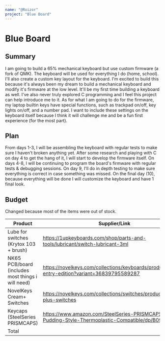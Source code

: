 ```yaml
---
name: "@Roizor"
project: "Blue Board"
---
```


# Blue Board

## Summary

  I am going to build a 65% mechanical keyboard but use custom firmware (a fork of QMK). The keyboard will be used for everything I do (home, school). 
  I'll also create a custom key layout for the keyboard.
  I'm excited to build this because it's always been my dream to build a mechanical keyboard and modify it's firmware at the low level. It'll be my first time building a keyboard as well.
  I've also never truly explored C programming and I feel this project can help introduce me to it. As for what I am going to do for the firmware, my laptop builtin keys have special functions, such as trackpad on/off, key lights on/off, and a number pad. I want to include these settings on the keyboard itself because I think it will challenge me and be a fun first experience (for the most part). 

## Plan

From days 1-3, I will be assembling the keyboard with regular tests to make sure I haven't broken anything yet.
After some research and playing with C on day 4 to get the hang of it, I will start to develop the firmware itself.
On days 4-8, I will be continuing to program the board's firmware with regular tests & debugging sessions.
On day 9, I'll do in depth testing to make sure everything is correct in case something was missed.
On the final day (10), because everything will be done I will customize the keyboard and have 1 final look. 

## Budget
Changed because most of the items were out of stock.

| Product         | Supplier/Link                         | Cost   |
| --------------- | ------------------------------------- | ------ |
| Lube for switches (Krytox 103 + brush)  | https://1upkeyboards.com/shop/parts-and-tools/lubricant/switch-lubricant-3ml | $11.00  |
| NK65 PCB/board (includes most things i will need) | https://novelkeys.com/collections/keyboards/products/nk65-entry-edition?variant=36839795589287  | $95.00 |
| NovelKeys Cream+ Switches| https://novelkeys.com/collections/switches/products/cream-plus-switches | $46.80 |
| Keycaps (SteelSeries PRISMCAPS) | https://www.amazon.com/SteelSeries-PRISMCAPS-Pudding-Style-Thermoplastic-Compatible/dp/B0955721RV | $29.99|
| Total           |                                       | $182.79 |
